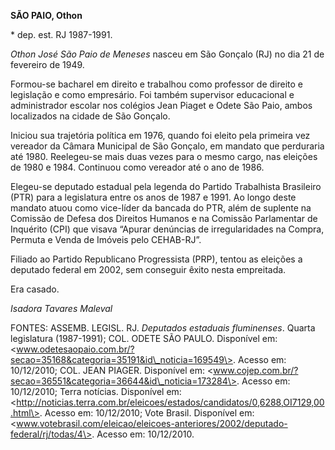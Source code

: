**SÃO PAIO, Othon**

\* dep. est. RJ 1987-1991.

*Othon José São Paio de Meneses* nasceu em São Gonçalo (RJ) no dia 21 de
fevereiro de 1949.

Formou-se bacharel em direito e trabalhou como professor de direito e
legislação e como empresário. Foi também supervisor educacional e
administrador escolar nos colégios Jean Piaget e Odete São Paio, ambos
localizados na cidade de São Gonçalo.

Iniciou sua trajetória política em 1976, quando foi eleito pela primeira
vez vereador da Câmara Municipal de São Gonçalo, em mandato que
perduraria até 1980. Reelegeu-se mais duas vezes para o mesmo cargo, nas
eleições de 1980 e 1984. Continuou como vereador até o ano de 1986.

Elegeu-se deputado estadual pela legenda do Partido Trabalhista
Brasileiro (PTR) para a legislatura entre os anos de 1987 e 1991. Ao
longo deste mandato atuou como vice-líder da bancada do PTR, além de
suplente na Comissão de Defesa dos Direitos Humanos e na Comissão
Parlamentar de Inquérito (CPI) que visava “Apurar denúncias de
irregularidades na Compra, Permuta e Venda de Imóveis pelo CEHAB-RJ”.

Filiado ao Partido Republicano Progressista (PRP), tentou as eleições a
deputado federal em 2002, sem conseguir êxito nesta empreitada.

Era casado.

*Isadora Tavares Maleval*

FONTES: ASSEMB. LEGISL. RJ. *Deputados estaduais fluminenses*. Quarta
legislatura (1987-1991); COL. ODETE SÃO PAULO. Disponível em:
\<www.odetesaopaio.com.br/?secao=35168&categoria=35191&id\_noticia=169549\>.
Acesso em: 10/12/2010; COL. JEAN PIAGER. Disponível em:
\<www.cojep.com.br/?secao=36551&categoria=36644&id\_noticia=173284\>.
Acesso em: 10/12/2010; Terra notícias. Disponível em:
\<http://noticias.terra.com.br/eleicoes/estados/candidatos/0,6288,OI7129,00.html\>.
Acesso em: 10/12/2010; Vote Brasil. Disponível em:
\<www.votebrasil.com/eleicao/eleicoes-anteriores/2002/deputado-federal/rj/todas/4\>.
Acesso em: 10/12/2010.
